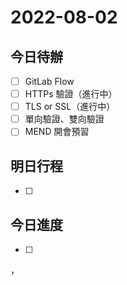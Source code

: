 #  2022-08-02
## 今日待辦
- [ ] GitLab Flow
- [ ] HTTPs 驗證（進行中）
- [ ] TLS or SSL（進行中）
- [ ] 單向驗證、雙向驗證
- [ ] MEND 開會預習

## 明日行程
- [ ] 


## 今日進度
- [ ] 


，